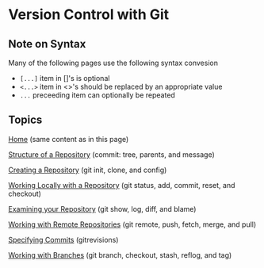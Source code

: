 # Version Control with Git

## Note on Syntax

Many of the following pages use the following syntax convesion

* `[...]` item in []'s is optional
* `<...>` item in <>'s should be replaced by an appropriate value
* `...` preceeding item can optionally be repeated

## Topics
[Home](home.md) (same content as in this page)

[Structure of a Repository](Structure.md) (commit: tree, parents, and message)

[Creating a Repository](Creating.md) (git init, clone, and config)

[Working Locally with a Repository](Local.md) (git status, add, commit, reset, and checkout)

[Examining your Repository](History.md) (git show, log, diff, and blame)

[Working with Remote Repositories](Remote.md) (git remote, push, fetch, merge, and pull)

[Specifying Commits](References.md) (gitrevisions)

[Working with Branches](Branches.md) (git branch, checkout, stash, reflog, and tag)
